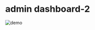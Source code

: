 # admin dashboard-2
![demo](https://user-images.githubusercontent.com/67286797/144442762-aa701c48-16cc-4030-b4b5-8a3e8182abfb.png)
